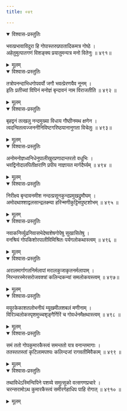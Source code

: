 ```yaml
---
title: ०४९

---
```

<div class="audioEmbed"  caption="सीतालक्ष्मी-वाचनम्" src="https://archive.org/download/nArAyaNIyam-shlokawise-audio/049/049_01.mp3"></div>
<details open><summary>विश्वास-प्रस्तुतिः</summary>

भवत्प्रभावाविदुरा हि गोपास्तरुप्रपातादिकमत्र गोष्ठे ।  
अहेतुमुत्पातगणं विशङ्क्य प्रयातुमन्यत्र मनो वितेनुः ॥ ४९१॥
</details>
<details><summary>मूलम्</summary>

भवत्प्रभावाविदुरा हि गोपास्तरुप्रपातादिकमत्र गोष्ठे ।  
अहेतुमुत्पातगणं विशङ्क्य प्रयातुमन्यत्र मनो वितेनुः ॥ ४९१॥
</details>



<div class="audioEmbed"  caption="सीतालक्ष्मी-वाचनम्" src="https://archive.org/download/nArAyaNIyam-shlokawise-audio/049/049_02.mp3"></div>
<details open><summary>विश्वास-प्रस्तुतिः</summary>

तत्रोपनन्दाभिधगोपवर्यो जगौ भवत्प्रेरणयैव नूनम् ।  
इतिः प्रतीच्यां विपिनं मनोज्ञं बृन्दावनं नाम विराजतीति ॥ ४९२ ॥
</details>
<details><summary>मूलम्</summary>

तत्रोपनन्दाभिधगोपवर्यो जगौ भवत्प्रेरणयैव नूनम् ।  
इतिः प्रतीच्यां विपिनं मनोज्ञं बृन्दावनं नाम विराजतीति ॥ ४९२ ॥
</details>



<div class="audioEmbed"  caption="सीतालक्ष्मी-वाचनम्" src="https://archive.org/download/nArAyaNIyam-shlokawise-audio/049/049_03.mp3"></div>
<details open><summary>विश्वास-प्रस्तुतिः</summary>

बृहद्वनं तत्खलु नन्दमुख्या विधाय गौष्ठीनमथ क्षणेन ।  
त्वदन्वितत्वज्जननीनिविष्टगरिष्ठयानानुगता विचेलुः ॥ ४९३॥
</details>
<details><summary>मूलम्</summary>

बृहद्वनं तत्खलु नन्दमुख्या विधाय गौष्ठीनमथ क्षणेन ।  
त्वदन्वितत्वज्जननीनिविष्टगरिष्ठयानानुगता विचेलुः ॥ ४९३॥
</details>



<div class="audioEmbed"  caption="सीतालक्ष्मी-वाचनम्" src="https://archive.org/download/nArAyaNIyam-shlokawise-audio/049/049_04.mp3"></div>
<details open><summary>विश्वास-प्रस्तुतिः</summary>

अनोमनोज्ञध्वनिधेनुपालीखुरप्रणादान्तरतो वधूभिः ।  
भवद्विनोदालपितीक्षराणि प्रपीय नाज्ञायत मार्गदैर्घ्यम् ॥ ४९४ ॥
</details>
<details><summary>मूलम्</summary>

अनोमनोज्ञध्वनिधेनुपालीखुरप्रणादान्तरतो वधूभिः ।  
भवद्विनोदालपितीक्षराणि प्रपीय नाज्ञायत मार्गदैर्घ्यम् ॥ ४९४ ॥
</details>



<div class="audioEmbed"  caption="सीतालक्ष्मी-वाचनम्" src="https://archive.org/download/nArAyaNIyam-shlokawise-audio/049/049_05.mp3"></div>
<details open><summary>विश्वास-प्रस्तुतिः</summary>

निरीक्ष्य बृन्दावनमीश नन्दत्प्रसूनकुन्दप्रमुखद्रुमौघम् ।  
अमोदथाश्शाद्वलसान्द्रलक्ष्म्या हरिन्मणीकुट्टिमपुष्टशोभम् ॥ ४९५ ॥
</details>
<details><summary>मूलम्</summary>

निरीक्ष्य बृन्दावनमीश नन्दत्प्रसूनकुन्दप्रमुखद्रुमौघम् ।  
अमोदथाश्शाद्वलसान्द्रलक्ष्म्या हरिन्मणीकुट्टिमपुष्टशोभम् ॥ ४९५ ॥
</details>



<div class="audioEmbed"  caption="सीतालक्ष्मी-वाचनम्" src="https://archive.org/download/nArAyaNIyam-shlokawise-audio/049/049_06.mp3"></div>
<details open><summary>विश्वास-प्रस्तुतिः</summary>

नवाकनिर्व्युढनिवासभेदेष्वशेषगोपेषु सुखासितेषु ।  
वनश्रियं गोपकिशोरपालीविमिश्रितः पर्यगलोकथास्त्वम् ॥ ४९६ ॥
</details>
<details><summary>मूलम्</summary>

नवाकनिर्व्युढनिवासभेदेष्वशेषगोपेषु सुखासितेषु ।  
वनश्रियं गोपकिशोरपालीविमिश्रितः पर्यगलोकथास्त्वम् ॥ ४९६ ॥
</details>



<div class="audioEmbed"  caption="सीतालक्ष्मी-वाचनम्" src="https://archive.org/download/nArAyaNIyam-shlokawise-audio/049/049_07.mp3"></div>
<details open><summary>विश्वास-प्रस्तुतिः</summary>

अरालमार्गागतनिर्मलापां मरालकुजाकृतनर्मलापाम् ।  
निरन्तरस्मेरसरोजवक्त्रां कलिन्दकन्यां समलोकयस्त्वम् ॥ ४९७॥
</details>
<details><summary>मूलम्</summary>

अरालमार्गागतनिर्मलापां मरालकुजाकृतनर्मलापाम् ।  
निरन्तरस्मेरसरोजवक्त्रां कलिन्दकन्यां समलोकयस्त्वम् ॥ ४९७॥
</details>



<div class="audioEmbed"  caption="सीतालक्ष्मी-वाचनम्" src="https://archive.org/download/nArAyaNIyam-shlokawise-audio/049/049_08.mp3"></div>
<details open><summary>विश्वास-प्रस्तुतिः</summary>

मयूरकेकाशतलोभनीयं म्यूखमीलशबलं मणीनाम् ।  
विरिञ्चलोकस्पृशमुच्चशृङ्गैर्गिरिं च गोवर्धनमैक्षथास्त्वम् ॥ ४९८ ॥
</details>
<details><summary>मूलम्</summary>

मयूरकेकाशतलोभनीयं म्यूखमीलशबलं मणीनाम् ।  
विरिञ्चलोकस्पृशमुच्चशृङ्गैर्गिरिं च गोवर्धनमैक्षथास्त्वम् ॥ ४९८ ॥
</details>



<div class="audioEmbed"  caption="सीतालक्ष्मी-वाचनम्" src="https://archive.org/download/nArAyaNIyam-shlokawise-audio/049/049_09.mp3"></div>
<details open><summary>विश्वास-प्रस्तुतिः</summary>

समं ततो गोपकुमारकैस्त्वं समन्ततो यत्र वनान्तमागाः ।  
ततस्ततस्तां कृटिलामपश्यः कलिन्दजां रागवतीमिवैकाम् ॥ ४९९ ॥
</details>
<details><summary>मूलम्</summary>

समं ततो गोपकुमारकैस्त्वं समन्ततो यत्र वनान्तमागाः ।  
ततस्ततस्तां कृटिलामपश्यः कलिन्दजां रागवतीमिवैकाम् ॥ ४९९ ॥
</details>



<div class="audioEmbed"  caption="सीतालक्ष्मी-वाचनम्" src="https://archive.org/download/nArAyaNIyam-shlokawise-audio/049/049_10.mp3"></div>
<details open><summary>विश्वास-प्रस्तुतिः</summary>

तथाविधेऽस्मिन्विपिने पशव्ये समुत्सुको वत्सगणप्रचारे ।  
चरन्सरामोऽथ कुमारकैस्त्वं समीरगेहाधिप पाहि रोगात् ॥ ४९१० ॥
</details>
<details><summary>मूलम्</summary>

तथाविधेऽस्मिन्विपिने पशव्ये समुत्सुको वत्सगणप्रचारे ।  
चरन्सरामोऽथ कुमारकैस्त्वं समीरगेहाधिप पाहि रोगात् ॥ ४९१० ॥
</details>


